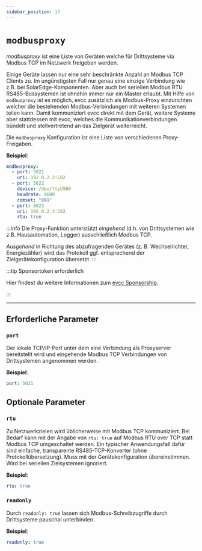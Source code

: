 ```yaml
---
sidebar_position: 17
---
```


# `modbusproxy`

_modbusproxy_ ist eine Liste von Geräten welche für Drittsysteme via Modbus TCP im Netzwerk freigeben werden.

Einige Geräte lassen nur eine sehr beschränkte Anzahl an Modbus TCP Clients zu. Im ungünstigsten Fall nur genau eine einzige Verbindung wie z.B. bei SolarEdge-Komponenten. Aber auch bei seriellen Modbus RTU RS485-Bussystemen ist ohnehin immer nur ein Master erlaubt.
Mit Hilfe von `modbusproxy` ist es möglich, evcc zusätzlich als Modbus-Proxy einzurichten welcher die bestehenden Modbus-Verbindungen mit weiteren Systemen teilen kann.
Damit kommuniziert evcc direkt mit dem Gerät, weitere Systeme aber stattdessen mit evcc, welches die Kommunikationverbindungen bündelt und stellvertretend an das Zielgerät weiterreicht.

Die `modbusproxy` Konfiguration ist eine Liste von verschiedenen Proxy-Freigaben.

**Beispiel**:

```yaml
modbusproxy:
  - port: 5021
    uri: 192.0.2.2:502
  - port: 5022
    device: /dev/ttyUSB0
    baudrate: 9600
    comset: "8N1"
  - port: 5023
    uri: 192.0.2.3:502
    rtu: true
```

:::info
Die Proxy-Funktion unterstützt _eingehend_ (d.h. von Drittsystemen wie z.B. Hausautomation, Logger) ausschließlich Modbus TCP.

_Ausgehend_ in Richtung des abzufragenden Gerätes (z. B. Wechselrichter, Energiezähler) wird das Protokoll ggf. entsprechend der Zielgerätekonfiguration übersetzt.
:::

:::tip Sponsortoken erforderlich

Hier findest du weitere Informationen zum [evcc Sponsorship](/docs/sponsorship).

:::

---

## Erforderliche Parameter

### `port`

Der lokale TCP/IP-Port unter dem eine Verbindung als Proxyserver bereitstellt wird und eingehende Modbus TCP Verbindungen von Drittsystemen angenommen werden.

**Beispiel**:

```yaml
port: 5021
```

## Optionale Parameter

### `rtu`

Zu Netzwerkzielen wird üblicherweise mit Modbus TCP kommuniziert.
Bei Bedarf kann mit der Angabe von `rtu: true` auf Modbus RTU over TCP statt Modbus TCP umgeschaltet werden.
Ein typischer Anwendungsfall dafür sind einfache, transparente RS485-TCP-Konverter (ohne Protokollübersetzung).
Muss mit der Gerätekonfiguration übereinstimmen. Wird bei seriellen Zielsystemen ignoriert.

**Beispiel**:

```yaml
rtu: true
```

### `readonly`

Durch `readonly: true` lassen sich Modbus-Schreibzugriffe durch Drittsysteme pauschal unterbinden.

**Beispiel**:

```yaml
readonly: true
```
